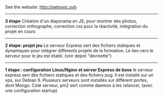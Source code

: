 See the website: http://petrovic.ovh
****

**3 étape**
Création d'un diaporama en JS, pour montrer des photos, correction orthographe, correction css pour la réactivité, intégration du projet en cours

****

**2 étape: projet jeu**
Le serveur Express sert des fichiers statiques et dynamiques pour intégrer differents projets de la formation. Le lien vers le serveur pour le jeu est établi. (voir depot "devinette")

****

**1 étape : configuration Linux/Nginx et server Express de base**
le serveur express sert des fichiers statiques et des fichiers pug.
Il est installé sur un vps, sur Debian 9. 
Plusieurs serveurs sont installés sur différent portes, 
dont Mongo. 
Coté serveur, pm2 sert comme daemon à les relancer, (avec une configuration startup)
